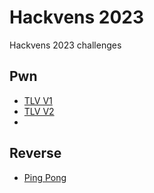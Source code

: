 # Hackvens 2023

Hackvens 2023 challenges

## Pwn

 - [TLV V1](/tlv1)
 - [TLV V2](/tlv2)
 - 

 ## Reverse

  - [Ping Pong](/pingpong)